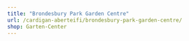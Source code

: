 ```yaml
---
title: "Brondesbury Park Garden Centre"
url: /cardigan-aberteifi/brondesbury-park-garden-centre/
shop: Garten-Center
---
```

